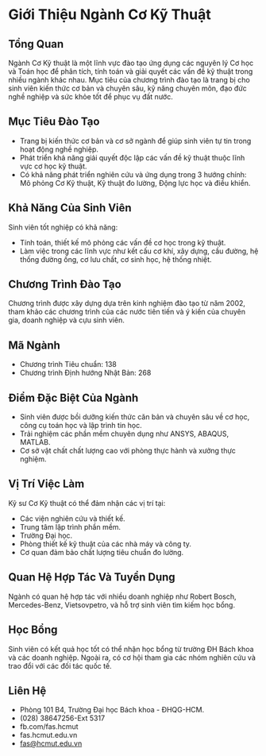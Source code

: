 # Giới Thiệu Ngành Cơ Kỹ Thuật
## Tổng Quan
Ngành Cơ Kỹ thuật là một lĩnh vực đào tạo ứng dụng các nguyên lý Cơ học và Toán học để phân tích, tính toán và giải quyết các vấn đề kỹ thuật trong nhiều ngành khác nhau. Mục tiêu của chương trình đào tạo là trang bị cho sinh viên kiến thức cơ bản và chuyên sâu, kỹ năng chuyên môn, đạo đức nghề nghiệp và sức khỏe tốt để phục vụ đất nước.

## Mục Tiêu Đào Tạo
- Trang bị kiến thức cơ bản và cơ sở ngành để giúp sinh viên tự tin trong hoạt động nghề nghiệp.
- Phát triển khả năng giải quyết độc lập các vấn đề kỹ thuật thuộc lĩnh vực cơ học kỹ thuật.
- Có khả năng phát triển nghiên cứu và ứng dụng trong 3 hướng chính: Mô phỏng Cơ Kỹ thuật, Kỹ thuật đo lường, Động lực học và điều khiển.

## Khả Năng Của Sinh Viên
Sinh viên tốt nghiệp có khả năng:
- Tính toán, thiết kế mô phỏng các vấn đề cơ học trong kỹ thuật.
- Làm việc trong các lĩnh vực như kết cấu cơ khí, xây dựng, cầu đường, hệ thống đường ống, cơ lưu chất, cơ sinh học, hệ thống nhiệt.

## Chương Trình Đào Tạo
Chương trình được xây dựng dựa trên kinh nghiệm đào tạo từ năm 2002, tham khảo các chương trình của các nước tiên tiến và ý kiến của chuyên gia, doanh nghiệp và cựu sinh viên.

## Mã Ngành
- Chương trình Tiêu chuẩn: 138
- Chương trình Định hướng Nhật Bản: 268

## Điểm Đặc Biệt Của Ngành
- Sinh viên được bồi dưỡng kiến thức căn bản và chuyên sâu về cơ học, công cụ toán học và lập trình tin học.
- Trải nghiệm các phần mềm chuyên dụng như ANSYS, ABAQUS, MATLAB.
- Cơ sở vật chất chất lượng cao với phòng thực hành và xưởng thực nghiệm.

## Vị Trí Việc Làm
Kỹ sư Cơ Kỹ thuật có thể đảm nhận các vị trí tại:
- Các viện nghiên cứu và thiết kế.
- Trung tâm lập trình phần mềm.
- Trường Đại học.
- Phòng thiết kế kỹ thuật của các nhà máy và công ty.
- Cơ quan đảm bảo chất lượng tiêu chuẩn đo lường.

## Quan Hệ Hợp Tác Và Tuyển Dụng
Ngành có quan hệ hợp tác với nhiều doanh nghiệp như Robert Bosch, Mercedes-Benz, Vietsovpetro, và hỗ trợ sinh viên tìm kiếm học bổng.

## Học Bổng
Sinh viên có kết quả học tốt có thể nhận học bổng từ trường ĐH Bách khoa và các doanh nghiệp. Ngoài ra, có cơ hội tham gia các nhóm nghiên cứu và trao đổi với các đối tác quốc tế.

## Liên Hệ
- Phòng 101 B4, Trường Đại học Bách khoa - ĐHQG-HCM.
- (028) 38647256-Ext 5317
- fb.com/fas.hcmut
- fas.hcmut.edu.vn
- fas@hcmut.edu.vn